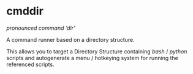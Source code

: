 # cmddir

_pronounced command ‘dir’_

A command runner based on a directory structure.

This allows you to target a Directory Structure containing _bash_ / _python_ scripts and autogenerate a menu / hotkeying system for running the referenced scripts.
